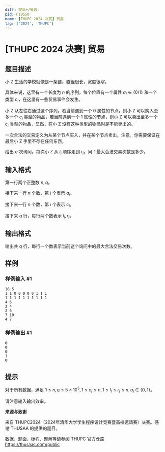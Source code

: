 ```yaml
---
diff: 提高+/省选-
pid: P10550
name: [THUPC 2024 决赛] 贸易
tag: ['2024', 'THUPC']
---
```

# [THUPC 2024 决赛] 贸易
## 题目描述

小 Z 生活的学校就像是一条链，直径很长，宽度很窄。

具体来说，这里有一个长度为 $n$ 的序列，每个位置有一个属性 $a_i\in \{0/1\}$ 和一个类型 $c_i$，在这里有一些贸易事件会发生。

小 Z 从左往右通过这个序列，若当前遇到一个 $0$ 属性的节点，则小 Z 可以购入至多一个 $c_i$ 类型的物品，若当前遇到一个 $1$ 属性的节点，则小 Z 可以卖出至多一个 $c_i$ 类型的物品，显然，在小 Z 没有这种类型的物品时是不能卖出的。

一次合法的交易定义为从某个节点买入，并在某个节点卖出，注意，你需要保证在最后小 Z 手里不存在任何东西。

给出 $q$ 次询问，每次小 Z 从 $l_i$ 顺序走到 $r_i$，问：最大合法交易次数是多少。
## 输入格式

第一行两个正整数 $n,q$。

接下来一行 $n$ 个数，第 $i$ 个表示 $a_i$。

接下来一行 $n$ 个数，第 $i$ 个表示 $c_i$。

接下来 $q$ 行，每行两个数表示 $l_i,r_i$。

## 输出格式

输出共 $q$ 行，每行一个数表示当前这个询问中的最大合法交易次数。
## 样例

### 样例输入 #1
```
10 5
1 1 0 0 0 0 0 1 1 1 
1 1 1 1 1 1 1 1 1 1 
4 6
2 4
2 6
7 10
4 7

```
### 样例输出 #1
```
0
0
0
1
0

```
## 提示

对于所有数据，满足 $1\le n,q\le5\times 10^5,1\le c_i\le n,1\le l_i\le r_i\le n,a_i\in\{0,1\}$。

请注意输入输出效率。


**来源与致谢**

来自 THUPC2024（2024年清华大学学生程序设计竞赛暨高校邀请赛）决赛。感谢 THUSAA 的提供的题目。

数据、题面、标程、题解等请参阅 THUPC 官方仓库 <https://thusaac.com/public>
